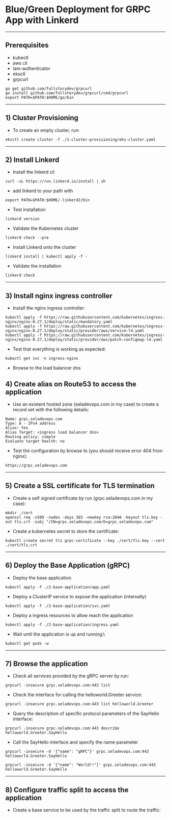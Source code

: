 # Blue/Green Deployment for GRPC App with Linkerd
---

## Prerequisites

 - kubectl
 - aws cli
 - iam-authenticator
 - eksctl
 - grpcurl
```
go get github.com/fullstorydev/grpcurl
go install github.com/fullstorydev/grpcurl/cmd/grpcurl
export PATH=$PATH:$HOME/go/bin
```

---

## 1) Cluster Provisioning

 -  To create an empty cluster, run:
```
eksctl create cluster -f ./1-cluster-provisioning/eks-cluster.yaml
```

---

## 2) Install Linkerd

 - Install the linkerd cli
```
curl -sL https://run.linkerd.io/install | sh
```

 - add linkerd to your path with
```
export PATH=$PATH:$HOME/.linkerd2/bin
```

 - Test installation
```
linkerd version
```

 - Validate the Kubernetes cluster
```
linkerd check --pre
```

 - Install Linkerd onto the cluster
```
linkerd install | kubectl apply -f -
```

 - Validate the installation
```
linkerd check
```

---

## 3) Install nginx ingress controller

 - Install the nginx ingress controller:
```
kubectl apply -f https://raw.githubusercontent.com/kubernetes/ingress-nginx/nginx-0.27.1/deploy/static/mandatory.yaml
kubectl apply -f https://raw.githubusercontent.com/kubernetes/ingress-nginx/nginx-0.27.1/deploy/static/provider/aws/service-l4.yaml
kubectl apply -f https://raw.githubusercontent.com/kubernetes/ingress-nginx/nginx-0.27.1/deploy/static/provider/aws/patch-configmap-l4.yaml
```

 - Test that everything is working as expected:
```
kubectl get svc -n ingress-nginx
```

 - Browse to the load balancer dns


## 4) Create alias on Route53 to access the application

 - Use an existent hosted zone (seladevops.com in my case) to create a record set with the following details:
```
Name: grpc.seladevops.com
Type: A - IPv4 address
Alias: Yes
Alias Target: <ingress load balancer dns>
Routing policy: simple
Evaluate target health: no
```

 - Test the configuration by browse to (you should receive error 404 from nginx):
```
https://grpc.seladevops.com
```

---

## 5) Create a SSL certificate for TLS termination

 - Create a self signed certificate by run (grpc.seladevops.com in my case):
```
mkdir ./cert
openssl req -x509 -nodes -days 365 -newkey rsa:2048 -keyout tls.key -out tls.crt -subj "/CN=grpc.seladevops.com/O=grpc.seladevops.com"
```

 - Create a kubernetes secret to store the certificate:
```
kubectl create secret tls grpc-certificate --key ./cert/tls.key --cert ./cert/tls.crt
```
 
---

## 6) Deploy the Base Application (gRPC)

 - Deploy the base application
```
kubectl apply -f ./2-base-application/app.yaml
```

 - Deploy a ClusterIP service to expose the application (internally)
```
kubectl apply -f ./2-base-application/svc.yaml
```

 - Deploy a ingress resources to allow reach the application
```
kubectl apply -f ./2-base-application/ingress.yaml
```

 - Wait until the application is up and running:\
```
kubectl get pods -w
```

---

## 7) Browse the application

 - Check all services provided by the gRPC server by run:
```
grpcurl -insecure grpc.seladevops.com:443 list
```

 - Check the interface for calling the helloworld.Greeter service:
```
grpcurl -insecure grpc.seladevops.com:443 list helloworld.Greeter
```

 - Query the description of specific protocol parameters of the SayHello interface:
```
grpcurl -insecure grpc.seladevops.com:443 describe helloworld.Greeter.SayHello
```

 - Call the SayHello interface and specify the name parameter
```
grpcurl -insecure -d '{"name": "gRPC"}' grpc.seladevops.com:443 helloworld.Greeter.SayHello
```
```
grpcurl -insecure -d '{"name": "World!!"}' grpc.seladevops.com:443 helloworld.Greeter.SayHello
```

---

## 8) Configure traffic split to access the application

 - Create a base service to be used by the traffic split to route the traffic:
```

```